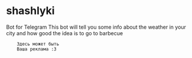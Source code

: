 # shashlyki
Bot for Telegram
This bot will tell you some info about the weather in your city and how good the idea is to go to barbecue
```
    Здесь может быть
    Ваша реклама :3
```
